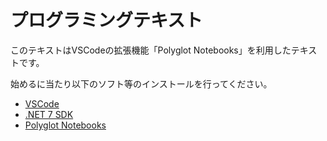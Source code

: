 # プログラミングテキスト
このテキストはVSCodeの拡張機能「Polyglot Notebooks」を利用したテキストです。

始めるに当たり以下のソフト等のインストールを行ってください。
- [VSCode](https://code.visualstudio.com/download)
- [.NET 7 SDK](https://dotnet.microsoft.com/en-us/download)
- [Polyglot Notebooks](https://marketplace.visualstudio.com/items?itemName=ms-dotnettools.dotnet-interactive-vscode)